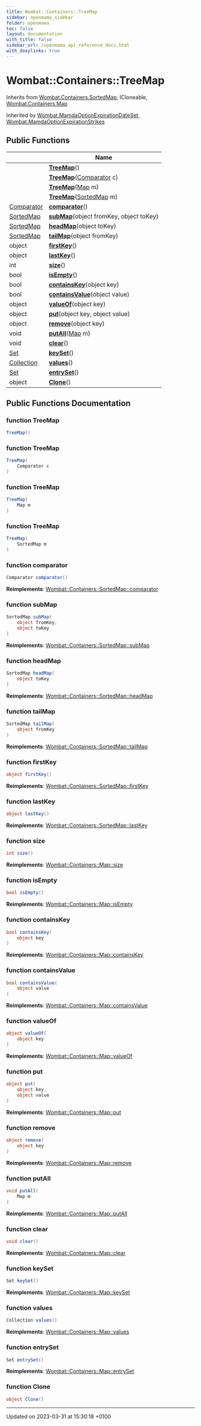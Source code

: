 ```yaml
---
title: Wombat::Containers::TreeMap
sidebar: openmama_sidebar
folder: openmama
toc: false
layout: documentation
with_title: false
sidebar_url: /openmama_api_reference_docs.html
with_doxylinks: true
---
```


# Wombat::Containers::TreeMap





Inherits from [Wombat.Containers.SortedMap](interfaceWombat_1_1Containers_1_1SortedMap.html), ICloneable, [Wombat.Containers.Map](interfaceWombat_1_1Containers_1_1Map.html)

Inherited by [Wombat.MamdaOptionExpirationDateSet](classWombat_1_1MamdaOptionExpirationDateSet.html), [Wombat.MamdaOptionExpirationStrikes](classWombat_1_1MamdaOptionExpirationStrikes.html)

## Public Functions

|                | Name           |
| -------------- | -------------- |
| | **[TreeMap](classWombat_1_1Containers_1_1TreeMap.html#function-treemap)**() |
| | **[TreeMap](classWombat_1_1Containers_1_1TreeMap.html#function-treemap)**([Comparator](interfaceWombat_1_1Containers_1_1Comparator.html) c) |
| | **[TreeMap](classWombat_1_1Containers_1_1TreeMap.html#function-treemap)**([Map](interfaceWombat_1_1Containers_1_1Map.html) m) |
| | **[TreeMap](classWombat_1_1Containers_1_1TreeMap.html#function-treemap)**([SortedMap](interfaceWombat_1_1Containers_1_1SortedMap.html) m) |
| [Comparator](interfaceWombat_1_1Containers_1_1Comparator.html) | **[comparator](classWombat_1_1Containers_1_1TreeMap.html#function-comparator)**() |
| [SortedMap](interfaceWombat_1_1Containers_1_1SortedMap.html) | **[subMap](classWombat_1_1Containers_1_1TreeMap.html#function-submap)**(object fromKey, object toKey) |
| [SortedMap](interfaceWombat_1_1Containers_1_1SortedMap.html) | **[headMap](classWombat_1_1Containers_1_1TreeMap.html#function-headmap)**(object toKey) |
| [SortedMap](interfaceWombat_1_1Containers_1_1SortedMap.html) | **[tailMap](classWombat_1_1Containers_1_1TreeMap.html#function-tailmap)**(object fromKey) |
| object | **[firstKey](classWombat_1_1Containers_1_1TreeMap.html#function-firstkey)**() |
| object | **[lastKey](classWombat_1_1Containers_1_1TreeMap.html#function-lastkey)**() |
| int | **[size](classWombat_1_1Containers_1_1TreeMap.html#function-size)**() |
| bool | **[isEmpty](classWombat_1_1Containers_1_1TreeMap.html#function-isempty)**() |
| bool | **[containsKey](classWombat_1_1Containers_1_1TreeMap.html#function-containskey)**(object key) |
| bool | **[containsValue](classWombat_1_1Containers_1_1TreeMap.html#function-containsvalue)**(object value) |
| object | **[valueOf](classWombat_1_1Containers_1_1TreeMap.html#function-valueof)**(object key) |
| object | **[put](classWombat_1_1Containers_1_1TreeMap.html#function-put)**(object key, object value) |
| object | **[remove](classWombat_1_1Containers_1_1TreeMap.html#function-remove)**(object key) |
| void | **[putAll](classWombat_1_1Containers_1_1TreeMap.html#function-putall)**([Map](interfaceWombat_1_1Containers_1_1Map.html) m) |
| void | **[clear](classWombat_1_1Containers_1_1TreeMap.html#function-clear)**() |
| [Set](interfaceWombat_1_1Containers_1_1Set.html) | **[keySet](classWombat_1_1Containers_1_1TreeMap.html#function-keyset)**() |
| [Collection](interfaceWombat_1_1Containers_1_1Collection.html) | **[values](classWombat_1_1Containers_1_1TreeMap.html#function-values)**() |
| [Set](interfaceWombat_1_1Containers_1_1Set.html) | **[entrySet](classWombat_1_1Containers_1_1TreeMap.html#function-entryset)**() |
| object | **[Clone](classWombat_1_1Containers_1_1TreeMap.html#function-clone)**() |

## Public Functions Documentation

### function TreeMap

```csharp
TreeMap()
```


### function TreeMap

```csharp
TreeMap(
    Comparator c
)
```


### function TreeMap

```csharp
TreeMap(
    Map m
)
```


### function TreeMap

```csharp
TreeMap(
    SortedMap m
)
```


### function comparator

```csharp
Comparator comparator()
```


**Reimplements**: [Wombat::Containers::SortedMap::comparator](interfaceWombat_1_1Containers_1_1SortedMap.html#function-comparator)


### function subMap

```csharp
SortedMap subMap(
    object fromKey,
    object toKey
)
```


**Reimplements**: [Wombat::Containers::SortedMap::subMap](interfaceWombat_1_1Containers_1_1SortedMap.html#function-submap)


### function headMap

```csharp
SortedMap headMap(
    object toKey
)
```


**Reimplements**: [Wombat::Containers::SortedMap::headMap](interfaceWombat_1_1Containers_1_1SortedMap.html#function-headmap)


### function tailMap

```csharp
SortedMap tailMap(
    object fromKey
)
```


**Reimplements**: [Wombat::Containers::SortedMap::tailMap](interfaceWombat_1_1Containers_1_1SortedMap.html#function-tailmap)


### function firstKey

```csharp
object firstKey()
```


**Reimplements**: [Wombat::Containers::SortedMap::firstKey](interfaceWombat_1_1Containers_1_1SortedMap.html#function-firstkey)


### function lastKey

```csharp
object lastKey()
```


**Reimplements**: [Wombat::Containers::SortedMap::lastKey](interfaceWombat_1_1Containers_1_1SortedMap.html#function-lastkey)


### function size

```csharp
int size()
```


**Reimplements**: [Wombat::Containers::Map::size](interfaceWombat_1_1Containers_1_1Map.html#function-size)


### function isEmpty

```csharp
bool isEmpty()
```


**Reimplements**: [Wombat::Containers::Map::isEmpty](interfaceWombat_1_1Containers_1_1Map.html#function-isempty)


### function containsKey

```csharp
bool containsKey(
    object key
)
```


**Reimplements**: [Wombat::Containers::Map::containsKey](interfaceWombat_1_1Containers_1_1Map.html#function-containskey)


### function containsValue

```csharp
bool containsValue(
    object value
)
```


**Reimplements**: [Wombat::Containers::Map::containsValue](interfaceWombat_1_1Containers_1_1Map.html#function-containsvalue)


### function valueOf

```csharp
object valueOf(
    object key
)
```


**Reimplements**: [Wombat::Containers::Map::valueOf](interfaceWombat_1_1Containers_1_1Map.html#function-valueof)


### function put

```csharp
object put(
    object key,
    object value
)
```


**Reimplements**: [Wombat::Containers::Map::put](interfaceWombat_1_1Containers_1_1Map.html#function-put)


### function remove

```csharp
object remove(
    object key
)
```


**Reimplements**: [Wombat::Containers::Map::remove](interfaceWombat_1_1Containers_1_1Map.html#function-remove)


### function putAll

```csharp
void putAll(
    Map m
)
```


**Reimplements**: [Wombat::Containers::Map::putAll](interfaceWombat_1_1Containers_1_1Map.html#function-putall)


### function clear

```csharp
void clear()
```


**Reimplements**: [Wombat::Containers::Map::clear](interfaceWombat_1_1Containers_1_1Map.html#function-clear)


### function keySet

```csharp
Set keySet()
```


**Reimplements**: [Wombat::Containers::Map::keySet](interfaceWombat_1_1Containers_1_1Map.html#function-keyset)


### function values

```csharp
Collection values()
```


**Reimplements**: [Wombat::Containers::Map::values](interfaceWombat_1_1Containers_1_1Map.html#function-values)


### function entrySet

```csharp
Set entrySet()
```


**Reimplements**: [Wombat::Containers::Map::entrySet](interfaceWombat_1_1Containers_1_1Map.html#function-entryset)


### function Clone

```csharp
object Clone()
```


-------------------------------

Updated on 2023-03-31 at 15:30:18 +0100